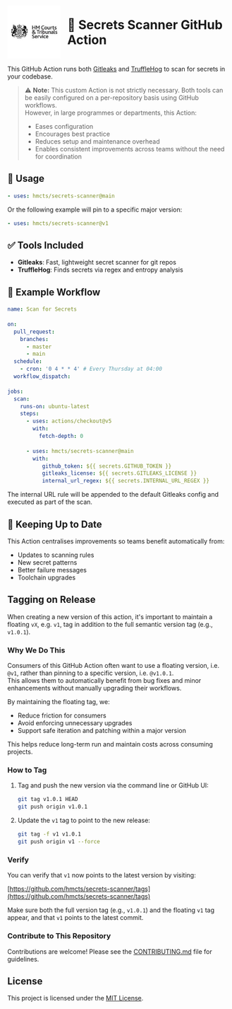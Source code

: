 <div style="display: flex; align-items: center; justify-content: left; gap: 1rem;">
  <img src="./assets/hmcts-logo.png" alt="HM Courts & Tribunals Service logo" width="120" />
  <h1 style="margin: 0;">🔐 Secrets Scanner GitHub Action</h1>
</div>

This GitHub Action runs both [Gitleaks](https://github.com/gitleaks/gitleaks) and [TruffleHog](https://github.com/trufflesecurity/trufflehog) to scan for secrets in your codebase.

> ⚠️ **Note:** This custom Action is not strictly necessary. Both tools can be easily configured on a per-repository basis using GitHub workflows.  
> However, in large programmes or departments, this Action:
>
> - Eases configuration
> - Encourages best practice
> - Reduces setup and maintenance overhead
> - Enables consistent improvements across teams without the need for coordination

## 🚀 Usage

```yaml
- uses: hmcts/secrets-scanner@main
```
Or the following example will pin to a specific major version:
```yaml
- uses: hmcts/secrets-scanner@v1
```

## ✅ Tools Included

- **Gitleaks**: Fast, lightweight secret scanner for git repos
- **TruffleHog**: Finds secrets via regex and entropy analysis

## 📂 Example Workflow

```yaml
name: Scan for Secrets

on:
  pull_request:
    branches:
      - master
      - main
  schedule:
    - cron: '0 4 * * 4' # Every Thursday at 04:00
  workflow_dispatch:

jobs:
  scan:
    runs-on: ubuntu-latest
    steps:
      - uses: actions/checkout@v5
        with:
          fetch-depth: 0

      - uses: hmcts/secrets-scanner@main
        with:
           github_token: ${{ secrets.GITHUB_TOKEN }}
           gitleaks_license: ${{ secrets.GITLEAKS_LICENSE }}
           internal_url_regex: ${{ secrets.INTERNAL_URL_REGEX }}
```

The internal URL rule will be appended to the default Gitleaks config and executed as part of the scan.


## 🔄 Keeping Up to Date

This Action centralises improvements so teams benefit automatically from:

- Updates to scanning rules
- New secret patterns
- Better failure messages
- Toolchain upgrades

## Tagging on Release

When creating a new version of this action, it's important to maintain a floating `vX`, e.g. `v1`, tag in addition to the full semantic version tag (e.g., `v1.0.1`).

### Why We Do This

Consumers of this GitHub Action often want to use a floating version, i.e. `@v1`, rather than pinning to a specific version, i.e. `@v1.0.1`.  
This allows them to automatically benefit from bug fixes and minor enhancements without manually upgrading their workflows.

By maintaining the floating tag, we:
- Reduce friction for consumers
- Avoid enforcing unnecessary upgrades
- Support safe iteration and patching within a major version

This helps reduce long-term run and maintain costs across consuming projects.

### How to Tag

1. Tag and push the new version via the command line or GitHub UI:

   ```bash
   git tag v1.0.1 HEAD
   git push origin v1.0.1
   ```

2. Update the `v1` tag to point to the new release:

   ```bash
   git tag -f v1 v1.0.1
   git push origin v1 --force
   ```

### Verify

You can verify that `v1` now points to the latest version by visiting:

[https://github.com/hmcts/secrets-scanner/tags](https://github.com/hmcts/secrets-scanner/tags)

Make sure both the full version tag (e.g., `v1.0.1`) and the floating `v1` tag appear, and that `v1` points to the latest commit.

### Contribute to This Repository

Contributions are welcome! Please see the [CONTRIBUTING.md](CONTRIBUTING.md) file for guidelines.

## License

This project is licensed under the [MIT License](LICENSE).

